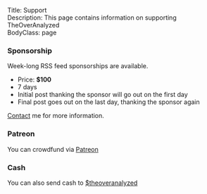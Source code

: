 Title: Support  
Description: This page contains information on supporting TheOverAnalyzed  
BodyClass: page  

### Sponsorship

Week-long RSS feed sponsorships are available.

* Price: **$100**
* 7 days
* Initial post thanking the sponsor will go out on the first day
* Final post goes out on the last day, thanking the sponsor again

[Contact][1] me for more information.

### Patreon

You can crowdfund via [Patreon][2]

### Cash 

You can also send cash to [$theoveranalyzed][3]

[1]: mailto:anthony@theoveranalyzed.net "Email me"
[2]: https://www.patreon.com/toniwonkanobi "Help crowdfund via Patreon"
[3]: https://cash.me/$theoveranalyzed "Donate to TheOverAnalyzed directly"